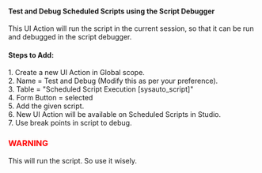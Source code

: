 <h4>Test and Debug Scheduled Scripts using the Script Debugger</h4>

This UI Action will run the script in the current session, so that it can be run and debugged in the script debugger.

<h4>Steps to Add:</h4>
1. Create a new UI Action in Global scope.<br>
2. Name = Test and Debug (Modify this as per your preference).<br>
3. Table = "Scheduled Script Execution [sysauto_script]"<br>
4. Form Button = selected<br>
5. Add the given script.<br>
6. New UI Action will be available on Scheduled Scripts in Studio.<br>
7. Use break points in script to debug.

<h3><span style='color: red;'>WARNING</span></h3>
This will run the script. So use it wisely.
